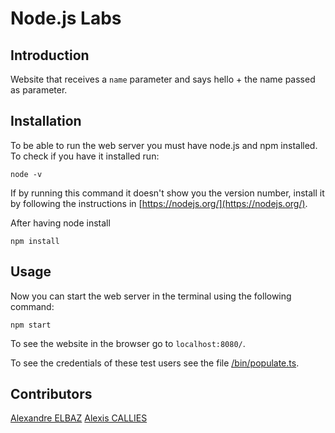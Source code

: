 # Node.js Labs

## Introduction

Website that receives a ```name``` parameter and says hello + the name passed as parameter.

## Installation

To be able to run the web server you must have node.js and npm installed.
To check if you have it installed run:
```
node -v
```
If by running this command it doesn't show you the version number, install it by following the instructions in [https://nodejs.org/](https://nodejs.org/).

After having node install
```
npm install
```


## Usage

Now you can start the web server in the terminal using the following command:
```
npm start
```

To see the website in the browser go to ```localhost:8080/```.

To see the credentials of these test users see the file [/bin/populate.ts](https://github.com/geraosio/ece-nodejs/blob/master/bin/populate.ts).

## Contributors
[Alexandre ELBAZ](https://github.com/alex-e75)
[Alexis CALLIES](https://github.com/alexicali)

